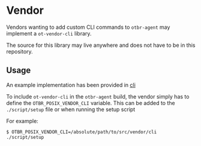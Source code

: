# Vendor
Vendors wanting to add custom CLI commands to `otbr-agent` may implement a `ot-vendor-cli` library.

The source for this library may live anywhere and does not have to be in this repository.

## Usage
An example implementation has been provided in [cli](cli)

To include `ot-vendor-cli` in the `otbr-agent` build, the vendor simply has to define the `OTBR_POSIX_VENDOR_CLI` variable. This can be added to the `./script/setup` file or when running the setup script

For example:
```shell
$ OTBR_POSIX_VENDOR_CLI=/absolute/path/to/src/vendor/cli ./script/setup
```
